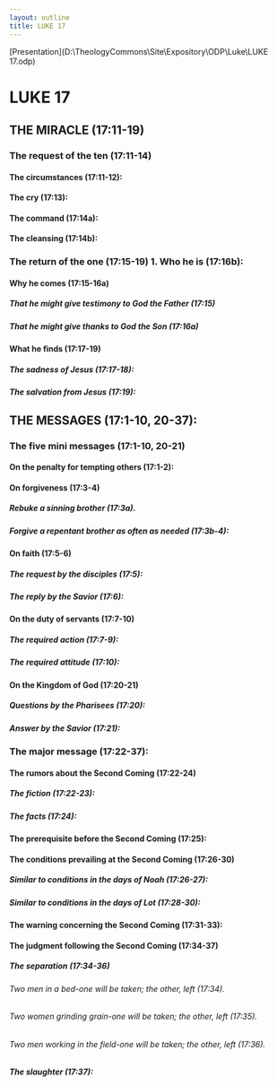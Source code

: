 ```yaml
---
layout: outline
title: LUKE 17
---
```

[Presentation](D:\TheologyCommons\Site\Expository\ODP\Luke\LUKE 17.odp)
# LUKE 17
## THE MIRACLE (17:11-19) 
###  The request of the ten (17:11-14) 
####  The circumstances (17:11-12): 
####  The cry (17:13): 
####  The command (17:14a): 
####  The cleansing (17:14b): 
###  The return of the one (17:15-19) 1. Who he is (17:16b): 
####  Why he comes (17:15-16a) 
#####  That he might give testimony to God the Father (17:15) 
#####  That he might give thanks to God the Son (17:16a) 
####  What he finds (17:17-19) 
#####  The sadness of Jesus (17:17-18): 
#####  The salvation from Jesus (17:19): 
## THE MESSAGES (17:1-10, 20-37): 
###  The five mini messages (17:1-10, 20-21) 
####  On the penalty for tempting others (17:1-2): 
####  On forgiveness (17:3-4) 
#####  Rebuke a sinning brother (17:3a). 
#####  Forgive a repentant brother as often as needed (17:3b-4): 
####  On faith (17:5-6) 
#####  The request by the disciples (17:5): 
#####  The reply by the Savior (17:6): 
####  On the duty of servants (17:7-10) 
#####  The required action (17:7-9): 
#####  The required attitude (17:10): 
####  On the Kingdom of God (17:20-21) 
#####  Questions by the Pharisees (17:20): 
#####  Answer by the Savior (17:21): 
###  The major message (17:22-37): 
####  The rumors about the Second Coming (17:22-24) 
#####  The fiction (17:22-23): 
#####  The facts (17:24): 
####  The prerequisite before the Second Coming (17:25): 
####  The conditions prevailing at the Second Coming (17:26-30) 
#####  Similar to conditions in the days of Noah (17:26-27): 
#####  Similar to conditions in the days of Lot (17:28-30): 
####  The warning concerning the Second Coming (17:31-33): 
####  The judgment following the Second Coming (17:34-37) 
#####  The separation (17:34-36) 
######  Two men in a bed-one will be taken; the other, left (17:34). 
######  Two women grinding grain-one will be taken; the other, left (17:35). 
######  Two men working in the field-one will be taken; the other, left (17:36). 
#####  The slaughter (17:37): 
